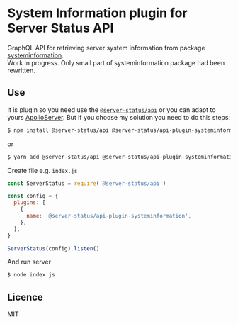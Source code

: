 # System Information plugin for Server Status API

GraphQL API for retrieving server system information from package [systeminformation](https://systeminformation.io/).  
Work in progress. Only small part of systeminformation package had been rewritten.

## Use

It is plugin so you need use the [`@server-status/api`](https://www.npmjs.com/package/@server-status/api) or you can adapt to yours [ApolloServer](https://www.apollographql.com/docs/apollo-server/). But if you choose my solution you need to do this steps: 

```bash
$ npm install @server-status/api @server-status/api-plugin-systeminformation
```
or
```bash
$ yarn add @server-status/api @server-status/api-plugin-systeminformation
```

Create file e.g. `index.js`
```js
const ServerStatus = require('@server-status/api')

const config = {
  plugins: [
    {
      name: '@server-status/api-plugin-systeminformation',
    },
  ],
}

ServerStatus(config).listen()
```
And run server
```bash
$ node index.js
```

## Licence

MIT

